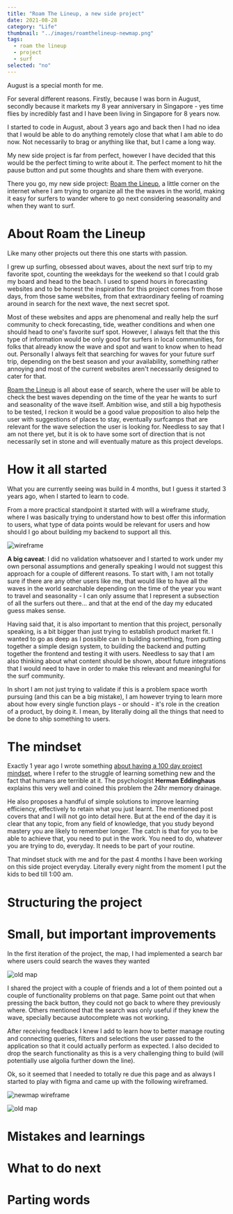 ```yaml
---
title: "Roam The Lineup, a new side project"
date: 2021-08-28
category: "Life"
thumbnail: "../images/roamthelineup-newmap.png"
tags:
  - roam the lineup
  - project
  - surf
selected: "no"
---
```


August is a special month for me. 

For several different reasons. Firstly, because I was born in August, secondly because it markets my 8 year anniversary in Singapore - yes time flies by incredibly fast and I have been living in Singapore for 8 years now.

I started to code in August, about 3 years ago and back then I had no idea that I would be able to do anything remotely close that what I am able to do now. Not necessarily to brag or anything like that, but I came a long way.

My new side project is far from perfect, however I have decided that this would be the perfect timing to write about it. The perfect moment to hit the pause button and put some thoughts and share them with everyone. 

There you go, my new side project: [Roam the Lineup](https://www.roamthelineup.com/), a little corner on the internet where I am trying to organize all the the waves in the world, making it easy for surfers to wander where to go next considering seasonality and when they want to surf.

# About Roam the Lineup

Like many other projects out there this one starts with passion. 

I grew up surfing, obsessed about waves, about the next surf trip to my favorite spot, counting the weekdays for the weekend so that I could grab my board and head to the beach. I used to spend hours in forecasting websites and to be honest the inspiration for this project comes from those days, from those same websites, from that extraordinary feeling of roaming around in search for the next wave, the next secret spot. 

Most of these websites and apps are phenomenal and really help the surf community to check forecasting, tide, weather conditions and when one should head to one's favorite surf spot. However, I always felt that the this type of information would be only good for surfers in local communities, for folks that already know the wave and spot and want to know when to head out. Personally I always felt that searching for waves for your future surf trip, depending on the best season and your availability, something rather annoying and most of the current websites aren't necessarily designed to cater for that. 

[Roam the Lineup](https://www.roamthelineup.com/) is all about ease of search, where the user will be able to check the best waves depending on the time of the year he wants to surf and seasonality of the wave itself. Ambition wise, and still a big hypothesis to be tested, I reckon it would be a good value proposition to also help the user with suggestions of places to stay, eventually surfcamps that are relevant for the wave selection the user is looking for.
Needless to say that I am not there yet, but it is ok to have some sort of direction that is not necessarily set in stone and will eventually mature as this project develops.

# How it all started  

What you are currently seeing was build in 4 months, but I guess it started 3 years ago, when I started to learn to code.

From a more practical standpoint it started with will a wireframe study, where I was basically trying to understand how to best offer this information to users, what type of data points would be relevant for users and how should I go about building my backend to support all this. 

![wireframe](../images/roamthelineup-desktop-wireframe-study.png)

**A big caveat**: I did no validation whatsoever and I started to work under my own personal assumptions and generally speaking I would not suggest this approach for a couple of different reasons. To start with, I am not totally sure if there are any other users like me, that would like to have all the waves in the world searchable depending on the time of the year you want to travel and seasonality - I can only assume that I represent a subsection of all the surfers out there... and that at the end of the day my educated guess makes sense. 

Having said that, it is also important to mention that this project, personally speaking, is a bit bigger than just trying to establish product market fit. I wanted to go as deep as I possible can in building something, from putting together a simple design system, to building the backend and putting together the frontend and testing it with users. Needless to say that I am also thinking about what content should be shown, about future integrations that I would need to have in order to make this relevant and meaningful for the surf community.

In short I am not just trying to validate if this is a problem space worth pursuing (and this can be a big mistake), I am however trying to learn more about how every single function plays - or should - it's role in the creation of a product, by doing it. I mean, by literally doing all the things that need to be done to ship something to users. 

# The mindset

Exactly 1 year ago I wrote something [about having a 100 day project mindset](/blog/2020-08-20-about-having-a-100-day-project-mindset), where I refer to the struggle of learning something new and the fact that humans are terrible at it. The psychologist **Herman Eddinghaus** explains this very well and coined this problem the 24hr memory drainage. 

He also proposes a handful of simple solutions to improve learning efficiency, effectively to retain what you just learnt. The mentioned post covers that and I will not go into detail here. But at the end of the day it is clear that any topic, from any field of knowledge, that you study beyond mastery you are likely to remember longer. The catch is that for you to be able to achieve that, you need to put in the work. You need to do, whatever you are trying to do, everyday. It needs to be part of your routine.  

That mindset stuck with me and for the past 4 months I have been working on this side project everyday. Literally every night from the moment I put the kids to bed till 1:00 am.

# Structuring the project


# Small, but important improvements

In the first iteration of the project, the map, I had implemented a search bar where users could search the waves they wanted

![old map](../images/roamthelineup-map.png)

I shared the project with a couple of friends and a lot of them pointed out a couple of functionality problems on that page. Same point out that when pressing the back button, they could not go back to where they previously where. Others mentioned that the search was only useful if they knew the wave, specially because autocomplete was not working. 

After receiving feedback I knew I add to learn how to better manage routing and connecting queries, filters and selections the user passed to the application so that it could actually perform as expected. I also decided to drop the search functionality as this is a very challenging thing to build (will potentially use algolia further down the line).  

Ok, so it seemed that I needed to totally re due this page and as always I started to play with figma and came up with the following wireframed. 

![newmap wireframe](../images/roamthelineup-newmap-wireframe.png)


![old map](../images/roamthelineup-newmap.png)

# Mistakes and learnings

# What to do next

# Parting words

